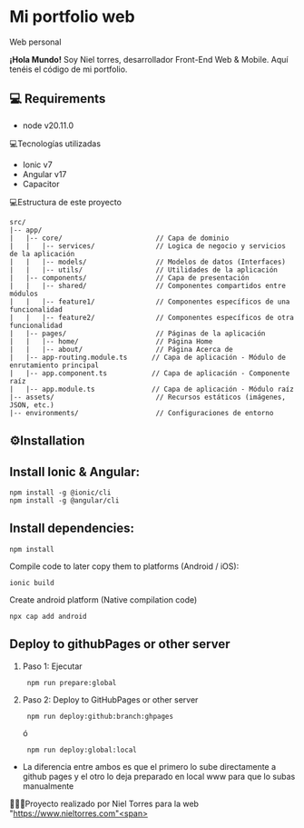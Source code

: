 # Mi portfolio web
Web personal

<strong>¡Hola Mundo!</strong> Soy Niel torres, desarrollador Front-End Web & Mobile. Aquí tenéis el código de mi portfolio.

## 💻 Requirements

<ul>
  <li>node v20.11.0</li>
</ul>  

💻Tecnologías utilizadas
<ul>
  <li>Ionic v7</li>
  <li>Angular v17</li>
  <li>Capacitor</li>
</ul>  
  

💻Estructura de este proyecto

```
src/
|-- app/
|   |-- core/                       // Capa de dominio
|   |   |-- services/               // Logica de negocio y servicios de la aplicación
|   |   |-- models/                 // Modelos de datos (Interfaces)
|   |   |-- utils/                  // Utilidades de la aplicación
|   |-- components/                 // Capa de presentación
|   |   |-- shared/                 // Componentes compartidos entre módulos
|   |   |-- feature1/               // Componentes específicos de una funcionalidad
|   |   |-- feature2/               // Componentes específicos de otra funcionalidad
|   |-- pages/                      // Páginas de la aplicación
|   |   |-- home/                   // Página Home
|   |   |-- about/                  // Página Acerca de
|   |-- app-routing.module.ts      // Capa de aplicación - Módulo de enrutamiento principal
|   |-- app.component.ts           // Capa de aplicación - Componente raíz
|   |-- app.module.ts              // Capa de aplicación - Módulo raíz
|-- assets/                         // Recursos estáticos (imágenes, JSON, etc.)
|-- environments/                   // Configuraciones de entorno
```

## ⚙Installation

## Install Ionic & Angular:
```
npm install -g @ionic/cli
npm install -g @angular/cli
```

## Install dependencies:

```
npm install
```

Compile code to later copy them to platforms (Android / iOS):
```
ionic build
```

Create android platform (Native compilation code)
```
npx cap add android
```

## Deploy to githubPages or other server
1. Paso 1: Ejecutar
   ```
    npm run prepare:global
   ```

2. Paso 2: Deploy to GitHubPages or other server
   ```
    npm run deploy:github:branch:ghpages
   ```

   ó

   ```
    npm run deploy:global:local
   ```

- La diferencia entre ambos es que el primero lo sube directamente a github pages y el otro lo deja preparado en local www para que lo subas manualmente

👨🏾‍💻<span>Proyecto realizado por Niel Torres para la web "https://www.nieltorres.com"<span>
